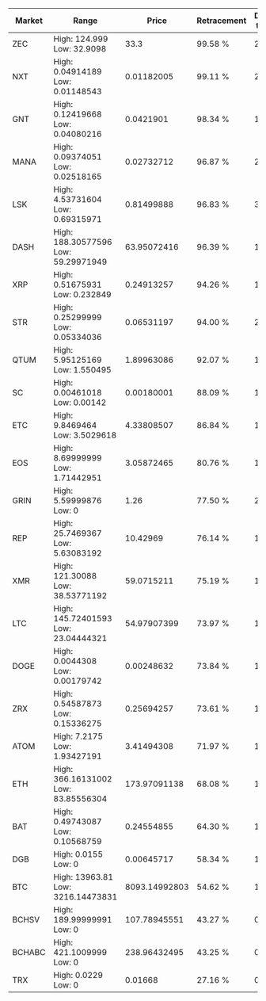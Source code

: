| Market | Range | Price| Retracement | Doubles to 50% |
| --- | --- | --- | --- | --- |
| ZEC | High: 124.999<br />Low: 32.9098 | 33.3 | 99.58 % | 2.37 |
| NXT | High: 0.04914189<br />Low: 0.01148543 | 0.01182005 | 99.11 % | 2.56 |
| GNT | High: 0.12419668<br />Low: 0.04080216 | 0.0421901 | 98.34 % | 1.96 |
| MANA | High: 0.09374051<br />Low: 0.02518165 | 0.02732712 | 96.87 % | 2.18 |
| LSK | High: 4.53731604<br />Low: 0.69315971 | 0.81499888 | 96.83 % | 3.21 |
| DASH | High: 188.30577596<br />Low: 59.29971949 | 63.95072416 | 96.39 % | 1.94 |
| XRP | High: 0.51675931<br />Low: 0.232849 | 0.24913257 | 94.26 % | 1.50 |
| STR | High: 0.25299999<br />Low: 0.05334036 | 0.06531197 | 94.00 % | 2.35 |
| QTUM | High: 5.95125169<br />Low: 1.550495 | 1.89963086 | 92.07 % | 1.97 |
| SC | High: 0.00461018<br />Low: 0.00142 | 0.00180001 | 88.09 % | 1.68 |
| ETC | High: 9.8469464<br />Low: 3.5029618 | 4.33808507 | 86.84 % | 1.54 |
| EOS | High: 8.69999999<br />Low: 1.71442951 | 3.05872465 | 80.76 % | 1.70 |
| GRIN | High: 5.59999876<br />Low: 0 | 1.26 | 77.50 % | 2.22 |
| REP | High: 25.7469367<br />Low: 5.63083192 | 10.42969 | 76.14 % | 1.50 |
| XMR | High: 121.30088<br />Low: 38.53771192 | 59.0715211 | 75.19 % | 1.35 |
| LTC | High: 145.72401593<br />Low: 23.04444321 | 54.97907399 | 73.97 % | 1.53 |
| DOGE | High: 0.0044308<br />Low: 0.00179742 | 0.00248632 | 73.84 % | 1.25 |
| ZRX | High: 0.54587873<br />Low: 0.15336275 | 0.25694257 | 73.61 % | 1.36 |
| ATOM | High: 7.2175<br />Low: 1.93427191 | 3.41494308 | 71.97 % | 1.34 |
| ETH | High: 366.16131002<br />Low: 83.85556304 | 173.97091138 | 68.08 % | 1.29 |
| BAT | High: 0.49743087<br />Low: 0.10568759 | 0.24554855 | 64.30 % | 1.23 |
| DGB | High: 0.0155<br />Low: 0 | 0.00645717 | 58.34 % | 1.20 |
| BTC | High: 13963.81<br />Low: 3216.14473831 | 8093.14992803 | 54.62 % | 1.06 |
| BCHSV | High: 189.99999991<br />Low: 0 | 107.78945551 | 43.27 % | 0.00 |
| BCHABC | High: 421.1009999<br />Low: 0 | 238.96432495 | 43.25 % | 0.00 |
| TRX | High: 0.0229<br />Low: 0 | 0.01668 | 27.16 % | 0.00 |
